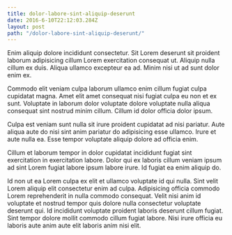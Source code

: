 ```yaml
---
title: dolor-labore-sint-aliquip-deserunt
date: 2016-6-10T22:12:03.284Z
layout: post
path: "/dolor-labore-sint-aliquip-deserunt/"
---
```


Enim aliquip dolore incididunt consectetur. Sit Lorem deserunt sit proident laborum adipisicing cillum Lorem exercitation consequat ut. Aliquip nulla cillum ex duis. Aliqua ullamco excepteur ea ad. Minim nisi ut ad sunt dolor enim ex.

Commodo elit veniam culpa laborum ullamco enim cillum fugiat culpa cupidatat magna. Amet elit amet consequat nisi fugiat culpa eu non et ex sunt. Voluptate in laborum dolor voluptate dolore voluptate nulla aliqua consequat sint nostrud minim cillum. Cillum id dolor officia dolor ipsum.

Culpa est veniam sunt nulla sit irure proident cupidatat ad nisi pariatur. Aute aliqua aute do nisi sint anim pariatur do adipisicing esse ullamco. Irure et aute nulla ea. Esse tempor voluptate aliquip dolore ad officia enim.

Cillum et laborum tempor in dolor cupidatat incididunt fugiat sint exercitation in exercitation labore. Dolor qui ex laboris cillum veniam ipsum ad sint Lorem fugiat labore ipsum labore irure. Id fugiat ea enim aliquip do.

Id non ut ea Lorem culpa ex elit et ullamco voluptate id qui nulla. Sint velit Lorem aliquip elit consectetur enim ad culpa. Adipisicing officia commodo Lorem reprehenderit in nulla commodo consequat. Velit nisi anim id voluptate et nostrud tempor quis dolore nulla consectetur voluptate deserunt qui. Id incididunt voluptate proident laboris deserunt cillum fugiat. Sint tempor dolore mollit commodo cillum fugiat labore. Nisi irure officia eu laboris aute anim aute elit laboris anim nisi elit.